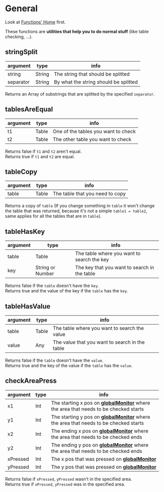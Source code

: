 # General

Look at [Functions' Home](index.md#general) first.

These functions are **utilities that help you to do normal stuff** (like table checking, ...).

## stringSplit

| argument  | type   | info                                  |
| --------- | ------ | ------------------------------------- |
| string    | String | The string that should be splitted    |
| separator | String | By what the string should be splitted |

Returns an Array of substrings that are splitted by the specified `separator`.

## tablesAreEqual

| argument | type  | info                                |
| -------- | ----- | ----------------------------------- |
| t1       | Table | One of the tables you want to check |
| t2       | Table | The other table you want to check   |

Returns false if `t1` and `t2` aren't equal.<br>
Returns true if `t1` and `t2` are equal.

## tableCopy

| argument | type  | info                            |
| -------- | ----- | ------------------------------- |
| table    | Table | The table that you need to copy |

Returns a copy of `table` (If you change something in `table` it won't change the table that was returned, because it's not a simple `table1 = table2`, same applies for all the tables that are in `table`).

## tableHasKey

| argument | type             | info                                         |
| -------- | ---------------- | -------------------------------------------- |
| table    | Table            | The table where you want to search the key   |
| key      | String or Number | The key that you want to search in the table |

Returns false if the `table` doesn't have the `key`.<br>
Returns true and the value of the key if the `table` has the `key`.

## tableHasValue

| argument | type  | info                                           |
| -------- | ----- | ---------------------------------------------- |
| table    | Table | The table where you want to search the value   |
| value    | Any   | The value that you want to search in the table |

Returns false if the `table` doesn't have the `value`.<br>
Returns true and the key of the value if the `table` has the `value`.

## checkAreaPress

| argument | type | info                                                                                                                                                            |
| -------- | ---- | --------------------------------------------------------------------------------------------------------------------------------------------------------------- |
| x1       | Int  | The starting x pos on [**globalMonitor**](../read_only_variables/monitor_management.md#globalmonitor-peripheral) where the area that needs to be checked starts |
| y1       | Int  | The starting y pos on [**globalMonitor**](../read_only_variables/monitor_management.md#globalmonitor-peripheral) where the area that needs to be checked starts |
| x2       | Int  | The ending x pos on [**globalMonitor**](../read_only_variables/monitor_management.md#globalmonitor-peripheral) where the area that needs to be checked ends     |
| y2       | Int  | The ending y pos on [**globalMonitor**](../read_only_variables/monitor_management.md#globalmonitor-peripheral) where the area that needs to be checked ends     |
| xPressed | Int  | The x pos that was pressed on [**globalMonitor**](../read_only_variables/monitor_management.md#globalmonitor-peripheral)                                        |
| yPressed | Int  | The y pos that was pressed on [**globalMonitor**](../read_only_variables/monitor_management.md#globalmonitor-peripheral)                                        |

Returns false if `xPressed`, `yPressed` wasn't in the specified area.<br>
Returns true if `xPressed`, `yPressed` was in the specified area.
